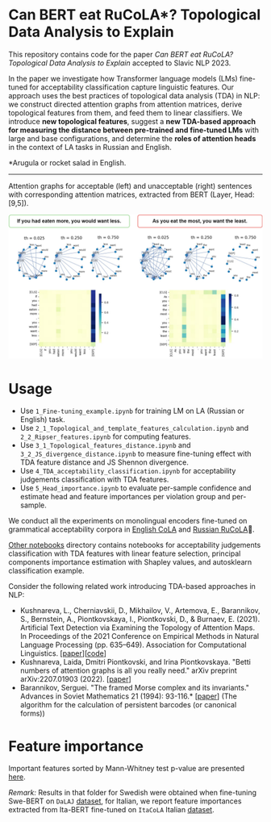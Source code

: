 # Can BERT eat RuCoLA*? Topological Data Analysis to Explain

This repository contains code for the paper _Can BERT eat RuCoLA? Topological Data Analysis to Explain_ accepted to Slavic NLP 2023.

In the paper we investigate how Transformer language models (LMs) fine-tuned for acceptability classification capture linguistic features. Our approach uses the best practices of topological data analysis (TDA) in NLP: we construct directed attention graphs from attention matrices, derive topological features from them, and feed them to linear classifiers.
We introduce **new topological features**, suggest a **new TDA-based approach for measuring the distance between pre-trained and fine-tuned LMs** with large and base configurations, and determine the **roles of attention heads** in the context of LA tasks in Russian and English.  

*Arugula or rocket salad in English.
___

Attention graphs for acceptable (left) and unacceptable (right) sentences with corresponding attention matrices, extracted from BERT (Layer, Head: [9,5]).
<p align="center">
<img src="./plots/acceptable_unacceptable_ex.png" width="750">
</p>

# Usage

* Use ```1_Fine-tuning_example.ipynb``` for training LM on LA (Russian or English) task.
* Use ```2_1_Topological_and_template_features_calculation.ipynb```  and ```2_2_Ripser_features.ipynb``` for computing features.
* Use ```3_1_Topological_features_distance.ipynb```  and ```3_2_JS_divergence_distance.ipynb``` to measure fine-tuning effect with TDA feature distance and JS Shennon divergence.
* Use ```4_TDA_acceptability_classification.ipynb``` for acceptability judgements classification with TDA features.
* Use ```5_Head_importance.ipynb``` to evaluate per-sample confidence and estimate head and feature importances per violation group and per-sample.

We conduct all the experiments on monolingual encoders fine-tuned on grammatical acceptability corpora in [English CoLA](https://github.com/nyu-mll/CoLA-baselines) and [Russian RuCoLA](https://github.com/RussianNLP/RuCoLA):leaves:.  

[Other notebooks](https://github.com/upunaprosk/la-tda/tree/master/other%20notebooks) directory contains notebooks for acceptability judgements classification with TDA features with linear feature selection, principal components importance estimation with Shapley values, and autosklearn classification example.

Consider the following related work introducing TDA-based approaches in NLP: 

* Kushnareva, L., Cherniavskii, D., Mikhailov, V., Artemova, E., Barannikov, S., Bernstein, A., Piontkovskaya, I., Piontkovski, D., & Burnaev, E. (2021). Artificial Text Detection via Examining the Topology of Attention Maps. In Proceedings of the 2021 Conference on Empirical Methods in Natural Language Processing (pp. 635–649). Association for Computational Linguistics. [[paper](https://arxiv.org/pdf/2109.04825.pdf)][[code](https://github.com/danchern97/tda4atd)]
*  Kushnareva, Laida, Dmitri Piontkovski, and Irina Piontkovskaya. "Betti numbers of attention graphs is all you really need." arXiv preprint arXiv:2207.01903 (2022). [[paper](https://arxiv.org/pdf/2207.01903.pdf)] 
* Barannikov, Serguei. "The framed Morse complex and its invariants." Advances in Soviet Mathematics 21 (1994): 93-116.* [[paper](https://hal.archives-ouvertes.fr/hal-01745109/document)] (The algorithm for the calculation of persistent barcodes (or canonical forms)) 

# Feature importance

Important features sorted by Mann-Whitney test p-value are presented [here](https://github.com/upunaprosk/la-tda/tree/master/feature_selection).

*Remark:* Results in that folder for Swedish were obtained when fine-tuning Swe-BERT on ```DaLAJ``` [dataset](https://spraakbanken.gu.se/en/resources/dalaj), for Italian, we report feature importances extracted from Ita-BERT fine-tuned on  ```ItaCoLA``` Italian [dataset](https://github.com/dhfbk/ItaCoLA-dataset).

